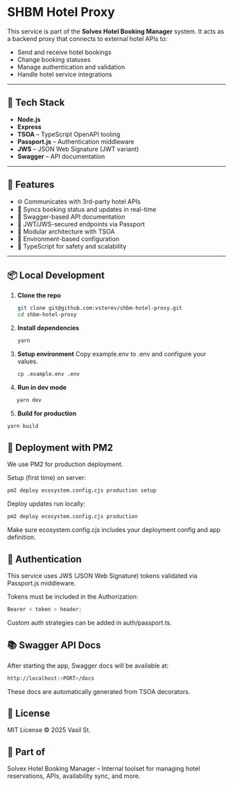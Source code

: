 # SHBM Hotel Proxy

This service is part of the **Solvex Hotel Booking Manager** system. It acts as a backend proxy that connects to external hotel APIs to:

- Send and receive hotel bookings
- Change booking statuses
- Manage authentication and validation
- Handle hotel service integrations

---

## 🔧 Tech Stack

- **Node.js**
- **Express**
- **TSOA** – TypeScript OpenAPI tooling
- **Passport.js** – Authentication middleware
- **JWS** – JSON Web Signature (JWT variant)
- **Swagger** – API documentation

---

## 🚀 Features

- 🌐 Communicates with 3rd-party hotel APIs
- 🔄 Syncs booking status and updates in real-time
- 🧾 Swagger-based API documentation
- 🔐 JWT/JWS-secured endpoints via Passport
- 🧩 Modular architecture with TSOA
- 🌱 Environment-based configuration
- 🧠 TypeScript for safety and scalability

---

## 📦 Local Development

1. **Clone the repo**

   ```bash
   git clone git@github.com:vsterev/shbm-hotel-proxy.git
   cd shbm-hotel-proxy
   ```

2. **Install dependencies**

   ```bash
   yarn
   ```

3. **Setup environment**
   Copy example.env to .env and configure your values.

   ```bash
   cp .example.env .env
   ```

4. **Run in dev mode**

```bash
   yarn dev
```

5. **Build for production**

```bash
yarn build
```

## 📁 Deployment with PM2

We use PM2 for production deployment.

Setup (first time) on server:

```bash
pm2 deploy ecosystem.config.cjs production setup
```

Deploy updates run locally:

```bash
pm2 deploy ecosystem.config.cjs production
```

Make sure ecosystem.config.cjs includes your deployment config and app definition.

## 🔐 Authentication

This service uses JWS (JSON Web Signature) tokens validated via Passport.js middleware.

Tokens must be included in the Authorization:

```js
Bearer < token > header;
```

Custom auth strategies can be added in auth/passport.ts.

## 📚 Swagger API Docs

After starting the app, Swagger docs will be available at:

```bash
http://localhost:<PORT>/docs

```

These docs are automatically generated from TSOA decorators.

## 📄 License

MIT License © 2025 Vasil St.

## 🧠 Part of

Solvex Hotel Booking Manager – Internal toolset for managing hotel reservations, APIs, availability sync, and more.
